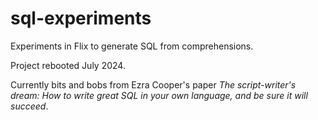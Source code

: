 # sql-experiments

Experiments in Flix to generate SQL from comprehensions.

Project rebooted July 2024.

Currently bits and bobs from Ezra Cooper's paper
_The script-writer's dream: How to write great SQL in your own language,
and be sure it will succeed_. 



